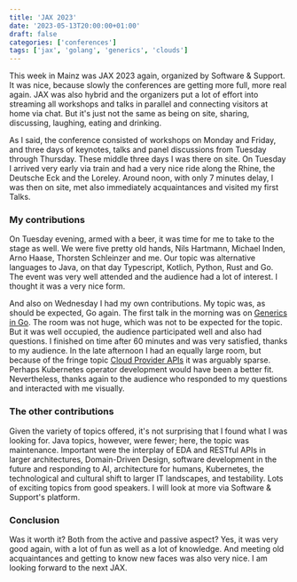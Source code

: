 ```yaml
---
title: 'JAX 2023'
date: '2023-05-13T20:00:00+01:00'
draft: false
categories: ['conferences']
tags: ['jax', 'golang', 'generics', 'clouds']
---
```


This week in Mainz was JAX 2023 again, organized by Software & Support. It was nice, because slowly the conferences are getting more full, more real again. JAX was also hybrid and the organizers put a lot of effort into streaming all workshops and talks in parallel and connecting visitors at home via chat. But it's just not the same as being on site, sharing, discussing, laughing, eating and drinking.

As I said, the conference consisted of workshops on Monday and Friday, and three days of keynotes, talks and panel discussions from Tuesday through Thursday. These middle three days I was there on site. On Tuesday I arrived very early via train and had a very nice ride along the Rhine, the Deutsche Eck and the Loreley. Around noon, with only 7 minutes delay, I was then on site, met also immediately acquaintances and visited my first Talks. 

### My contributions

On Tuesday evening, armed with a beer, it was time for me to take to the stage as well. We were five pretty old hands, Nils Hartmann, Michael Inden, Arno Haase, Thorsten Schleinzer and me. Our topic was alternative languages to Java, on that day Typescript, Kotlich, Python, Rust and Go. The event was very well attended and the audience had a lot of interest. I thought it was a very nice form.

And also on Wednesday I had my own contributions. My topic was, as should be expected, Go again. The first talk in the morning was on [Generics in Go](https://www.slideshare.net/TheMue/jax-2023-generics-in-go). The room was not huge, which was not to be expected for the topic. But it was well occupied, the audience participated well and also had questions. I finished on time after 60 minutes and was very satisfied, thanks to my audience. In the late afternoon I had an equally large room, but because of the fringe topic [Cloud Provider APIs](https://www.slideshare.net/TheMue/jax-2023-cloud-provider-apis) it was arguably sparse. Perhaps Kubernetes operator development would have been a better fit. Nevertheless, thanks again to the audience who responded to my questions and interacted with me visually.

### The other contributions

Given the variety of topics offered, it's not surprising that I found what I was looking for. Java topics, however, were fewer; here, the topic was maintenance. Important were the interplay of EDA and RESTful APIs in larger architectures, Domain-Driven Design, software development in the future and responding to AI, architecture for humans, Kubernetes, the technological and cultural shift to larger IT landscapes, and testability. Lots of exciting topics from good speakers. I will look at more via Software & Support's platform.

### Conclusion

Was it worth it? Both from the active and passive aspect? Yes, it was very good again, with a lot of fun as well as a lot of knowledge. And meeting old acquaintances and getting to know new faces was also very nice. I am looking forward to the next JAX.
